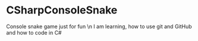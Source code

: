 # CSharpConsoleSnake
Console snake game just for fun \n
I am learning, how to use git and GitHub and how to code in C#
